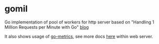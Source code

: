 # gomil
Go implementation of pool of workers for http server based on 
"Handling 1 Million Requests per Minute with Go"
[blog](http://marcio.io/2015/07/handling-1-million-requests-per-minute-with-golang)

It also shows usage of [go-metrics](https://github.com/rcrowley/go-metrics), see
more docs [here](http://metrics.dropwizard.io/3.1.0/getting-started) within
web server.
